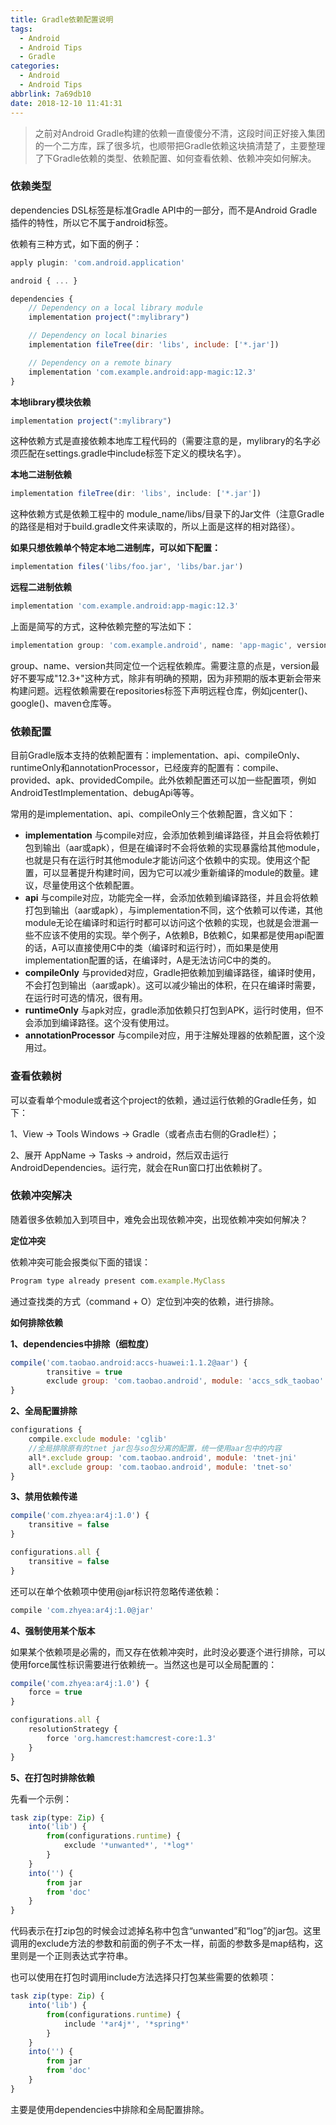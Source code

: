 ```yaml
---
title: Gradle依赖配置说明
tags:
  - Android
  - Android Tips
  - Gradle
categories:
  - Android
  - Android Tips
abbrlink: 7a69db10
date: 2018-12-10 11:41:31
---
```


> 之前对Android Gradle构建的依赖一直傻傻分不清，这段时间正好接入集团的一个二方库，踩了很多坑，也顺带把Gradle依赖这块搞清楚了，主要整理了下Gradle依赖的类型、依赖配置、如何查看依赖、依赖冲突如何解决。



### **依赖类型**

dependencies DSL标签是标准Gradle API中的一部分，而不是Android Gradle插件的特性，所以它不属于android标签。



依赖有三种方式，如下面的例子：



```js
apply plugin: 'com.android.application'

android { ... }

dependencies {
    // Dependency on a local library module
    implementation project(":mylibrary")

    // Dependency on local binaries
    implementation fileTree(dir: 'libs', include: ['*.jar'])

    // Dependency on a remote binary
    implementation 'com.example.android:app-magic:12.3'
}
```

<!--more-->

**本地library模块依赖**



```js
implementation project(":mylibrary")
```



这种依赖方式是直接依赖本地库工程代码的（需要注意的是，mylibrary的名字必须匹配在settings.gradle中include标签下定义的模块名字）。



**本地二进制依赖**



```js
implementation fileTree(dir: 'libs', include: ['*.jar'])
```

这种依赖方式是依赖工程中的 module_name/libs/目录下的Jar文件（注意Gradle的路径是相对于build.gradle文件来读取的，所以上面是这样的相对路径）。

**如果只想依赖单个特定本地二进制库，可以如下配置：**

```js
implementation files('libs/foo.jar', 'libs/bar.jar')
```

**远程二进制依赖**

```js
implementation 'com.example.android:app-magic:12.3'
```

上面是简写的方式，这种依赖完整的写法如下：

```js
implementation group: 'com.example.android', name: 'app-magic', version: '12.3'
```

group、name、version共同定位一个远程依赖库。需要注意的点是，version最好不要写成"12.3+"这种方式，除非有明确的预期，因为非预期的版本更新会带来构建问题。远程依赖需要在repositories标签下声明远程仓库，例如jcenter()、google()、maven仓库等。

### **依赖配置**

目前Gradle版本支持的依赖配置有：implementation、api、compileOnly、runtimeOnly和annotationProcessor，已经废弃的配置有：compile、provided、apk、providedCompile。此外依赖配置还可以加一些配置项，例如AndroidTestImplementation、debugApi等等。

常用的是implementation、api、compileOnly三个依赖配置，含义如下：

- **implementation**
  与compile对应，会添加依赖到编译路径，并且会将依赖打包到输出（aar或apk），但是在编译时不会将依赖的实现暴露给其他module，也就是只有在运行时其他module才能访问这个依赖中的实现。使用这个配置，可以显著提升构建时间，因为它可以减少重新编译的module的数量。建议，尽量使用这个依赖配置。
- **api**
  与compile对应，功能完全一样，会添加依赖到编译路径，并且会将依赖打包到输出（aar或apk），与implementation不同，这个依赖可以传递，其他module无论在编译时和运行时都可以访问这个依赖的实现，也就是会泄漏一些不应该不使用的实现。举个例子，A依赖B，B依赖C，如果都是使用api配置的话，A可以直接使用C中的类（编译时和运行时），而如果是使用implementation配置的话，在编译时，A是无法访问C中的类的。
- **compileOnly**
  与provided对应，Gradle把依赖加到编译路径，编译时使用，不会打包到输出（aar或apk）。这可以减少输出的体积，在只在编译时需要，在运行时可选的情况，很有用。
- **runtimeOnly**
  与apk对应，gradle添加依赖只打包到APK，运行时使用，但不会添加到编译路径。这个没有使用过。
- **annotationProcessor**
  与compile对应，用于注解处理器的依赖配置，这个没用过。

### **查看依赖树**

可以查看单个module或者这个project的依赖，通过运行依赖的Gradle任务，如下：

1、View -> Tools Windows -> Gradle（或者点击右侧的Gradle栏）；

2、展开 AppName -> Tasks -> android，然后双击运行AndroidDependencies。运行完，就会在Run窗口打出依赖树了。

### 

### **依赖冲突解决**

随着很多依赖加入到项目中，难免会出现依赖冲突，出现依赖冲突如何解决？

**定位冲突**

依赖冲突可能会报类似下面的错误：

```js
Program type already present com.example.MyClass
```

通过查找类的方式（command + O）定位到冲突的依赖，进行排除。

**如何排除依赖**

**1、dependencies中排除（细粒度）**

```js
compile('com.taobao.android:accs-huawei:1.1.2@aar') {
        transitive = true
        exclude group: 'com.taobao.android', module: 'accs_sdk_taobao'
}
```

**2、全局配置排除**

```js
configurations {
    compile.exclude module: 'cglib'
    //全局排除原有的tnet jar包与so包分离的配置，统一使用aar包中的内容
    all*.exclude group: 'com.taobao.android', module: 'tnet-jni'
    all*.exclude group: 'com.taobao.android', module: 'tnet-so'
}
```

**3、禁用依赖传递**

```js
compile('com.zhyea:ar4j:1.0') {
    transitive = false
}

configurations.all {
    transitive = false
}
```

还可以在单个依赖项中使用@jar标识符忽略传递依赖：

```js
compile 'com.zhyea:ar4j:1.0@jar'
```

**4、强制使用某个版本**

如果某个依赖项是必需的，而又存在依赖冲突时，此时没必要逐个进行排除，可以使用force属性标识需要进行依赖统一。当然这也是可以全局配置的：

```js
compile('com.zhyea:ar4j:1.0') {
    force = true
}

configurations.all {
    resolutionStrategy {
        force 'org.hamcrest:hamcrest-core:1.3'
    }
}
```

**5、在打包时排除依赖**

先看一个示例：

```js
task zip(type: Zip) {
    into('lib') {
        from(configurations.runtime) {
            exclude '*unwanted*', '*log*'
        }
    }
    into('') {
        from jar
        from 'doc'
    }
}
```

代码表示在打zip包的时候会过滤掉名称中包含“unwanted”和“log”的jar包。这里调用的exclude方法的参数和前面的例子不太一样，前面的参数多是map结构，这里则是一个正则表达式字符串。

也可以使用在打包时调用include方法选择只打包某些需要的依赖项：

```js
task zip(type: Zip) {
    into('lib') {
        from(configurations.runtime) {
            include '*ar4j*', '*spring*'
        }
    }
    into('') {
        from jar
        from 'doc'
    }
}
```

主要是使用dependencies中排除和全局配置排除。